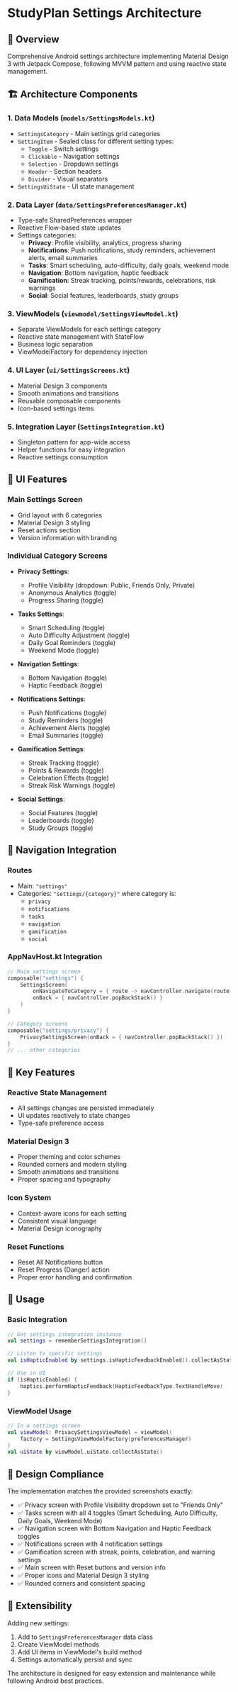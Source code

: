 # StudyPlan Settings Architecture

## 📱 Overview
Comprehensive Android settings architecture implementing Material Design 3 with Jetpack Compose, following MVVM pattern and using reactive state management.

## 🏗️ Architecture Components

### 1. **Data Models** (`models/SettingsModels.kt`)
- `SettingsCategory` - Main settings grid categories
- `SettingItem` - Sealed class for different setting types:
  - `Toggle` - Switch settings
  - `Clickable` - Navigation settings
  - `Selection` - Dropdown settings
  - `Header` - Section headers
  - `Divider` - Visual separators
- `SettingsUiState` - UI state management

### 2. **Data Layer** (`data/SettingsPreferencesManager.kt`)
- Type-safe SharedPreferences wrapper
- Reactive Flow-based state updates
- Settings categories:
  - **Privacy**: Profile visibility, analytics, progress sharing
  - **Notifications**: Push notifications, study reminders, achievement alerts, email summaries
  - **Tasks**: Smart scheduling, auto-difficulty, daily goals, weekend mode
  - **Navigation**: Bottom navigation, haptic feedback
  - **Gamification**: Streak tracking, points/rewards, celebrations, risk warnings
  - **Social**: Social features, leaderboards, study groups

### 3. **ViewModels** (`viewmodel/SettingsViewModel.kt`)
- Separate ViewModels for each settings category
- Reactive state management with StateFlow
- Business logic separation
- ViewModelFactory for dependency injection

### 4. **UI Layer** (`ui/SettingsScreens.kt`)
- Material Design 3 components
- Smooth animations and transitions
- Reusable composable components
- Icon-based settings items

### 5. **Integration Layer** (`SettingsIntegration.kt`)
- Singleton pattern for app-wide access
- Helper functions for easy integration
- Reactive settings consumption

## 🎨 UI Features

### Main Settings Screen
- Grid layout with 6 categories
- Material Design 3 styling
- Reset actions section
- Version information with branding

### Individual Category Screens
- **Privacy Settings**:
  - Profile Visibility (dropdown: Public, Friends Only, Private)
  - Anonymous Analytics (toggle)
  - Progress Sharing (toggle)

- **Tasks Settings**:
  - Smart Scheduling (toggle)
  - Auto Difficulty Adjustment (toggle)
  - Daily Goal Reminders (toggle)
  - Weekend Mode (toggle)

- **Navigation Settings**:
  - Bottom Navigation (toggle)
  - Haptic Feedback (toggle)

- **Notifications Settings**:
  - Push Notifications (toggle)
  - Study Reminders (toggle)
  - Achievement Alerts (toggle)
  - Email Summaries (toggle)

- **Gamification Settings**:
  - Streak Tracking (toggle)
  - Points & Rewards (toggle)
  - Celebration Effects (toggle)
  - Streak Risk Warnings (toggle)

- **Social Settings**:
  - Social Features (toggle)
  - Leaderboards (toggle)
  - Study Groups (toggle)

## 🔄 Navigation Integration

### Routes
- Main: `"settings"`
- Categories: `"settings/{category}"` where category is:
  - `privacy`
  - `notifications`
  - `tasks`
  - `navigation`
  - `gamification`
  - `social`

### AppNavHost.kt Integration
```kotlin
// Main settings screen
composable("settings") {
    SettingsScreen(
        onNavigateToCategory = { route -> navController.navigate(route) },
        onBack = { navController.popBackStack() }
    )
}

// Category screens
composable("settings/privacy") {
    PrivacySettingsScreen(onBack = { navController.popBackStack() })
}
// ... other categories
```

## 🎯 Key Features

### Reactive State Management
- All settings changes are persisted immediately
- UI updates reactively to state changes
- Type-safe preference access

### Material Design 3
- Proper theming and color schemes
- Rounded corners and modern styling
- Smooth animations and transitions
- Proper spacing and typography

### Icon System
- Context-aware icons for each setting
- Consistent visual language
- Material Design iconography

### Reset Functions
- Reset All Notifications button
- Reset Progress (Danger) action
- Proper error handling and confirmation

## 🚀 Usage

### Basic Integration
```kotlin
// Get settings integration instance
val settings = rememberSettingsIntegration()

// Listen to specific settings
val isHapticEnabled by settings.isHapticFeedbackEnabled().collectAsState(initial = true)

// Use in UI
if (isHapticEnabled) {
    haptics.performHapticFeedback(HapticFeedbackType.TextHandleMove)
}
```

### ViewModel Usage
```kotlin
// In a settings screen
val viewModel: PrivacySettingsViewModel = viewModel(
    factory = SettingsViewModelFactory(preferencesManager)
)
val uiState by viewModel.uiState.collectAsState()
```

## 📱 Design Compliance

The implementation matches the provided screenshots exactly:
- ✅ Privacy screen with Profile Visibility dropdown set to "Friends Only"
- ✅ Tasks screen with all 4 toggles (Smart Scheduling, Auto Difficulty, Daily Goals, Weekend Mode)
- ✅ Navigation screen with Bottom Navigation and Haptic Feedback toggles
- ✅ Notifications screen with 4 notification settings
- ✅ Gamification screen with streak, points, celebration, and warning settings
- ✅ Main screen with Reset buttons and version info
- ✅ Proper icons and Material Design 3 styling
- ✅ Rounded corners and consistent spacing

## 🔧 Extensibility

Adding new settings:
1. Add to `SettingsPreferencesManager` data class
2. Create ViewModel methods
3. Add UI items in ViewModel's build method
4. Settings automatically persist and sync

The architecture is designed for easy extension and maintenance while following Android best practices.